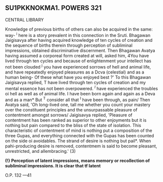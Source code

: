 ## SU1PKKNOKMA1. POWERS **321**

CENTRAL LIBRARY

Knowledge of previous births of others can also be acquired in the same: way- <sup>i</sup> here is a story prevalent in this connection in the Sruti. Bhagawan Jaigisavya after having acquired knowledge of ten cycles of creation and the sequence of births therein through perception of subliminal impressions, obtained discriminative discernment. Then Bhagawan Avatya having assumed a corporeal form created at will, asked him, 4You have lived through ten cycles and because of enlightenment your intellect has not been clouded <sup>j</sup> you have experienced sorrows of hell and animal life, and have repeatedly enjoyed pleasures as a Dcva (celestial) and as a human being- Of these what have you enjoyed best ?' To this Bhagawan Jaigisavya replied, T have lived through ten cycles of creation and my mental essence has not been overpowered. *<sup>I</sup>* have experienced the troubles oi hell as well as of animal life. I have been born again and again as a Deva and as a man\* But <sup>T</sup> consider all that <sup>I</sup> have been through, as pain/ Then Avatya said, 'Oh long-lived one, tall me whether you count your mastery over the constituent principles and the unsurpassable pleasure of contentment amongst sorrows/ Jaigisavya replied, 'Pleasure of contentment has been ranked as superior to other enjoyments but it is nothing but pain compared to the bliss of the state of isolation. This characteristic of contentment of mind is nothing put a composition of the three Gupas, and everything connected with the Gupas has been counted on the side oi avoidables. The strand of desire is nothing but pail\*. When pahi-producing desire is removed, contentmem is said to become pleasant, unrestricted, and allembracing.' (3)

**(!} Perception of latent impressions, means memory or recollection of subliminal impressions. It is clear that tf latent**

O.P. 132 —41